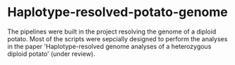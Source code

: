 # Haplotype-resolved-potato-genome
The pipelines were built in the project resolving the genome of a diploid potato. Most of the scripts were sepcially designed to perform the analyses in the paper 'Haplotype-resolved genome analyses of a heterozygous diploid potato' (under review). 
